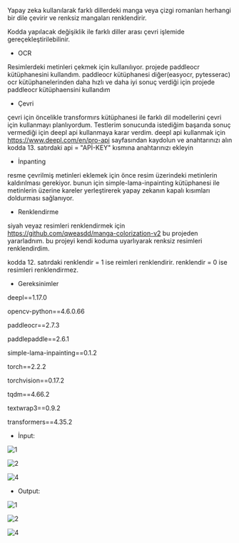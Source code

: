 Yapay zeka kullanılarak farklı dillerdeki manga veya çizgi romanları herhangi bir dile çevirir ve renksiz mangaları renklendirir. 

Kodda yapılacak değişiklik ile farklı diller arası çevri işlemide gereçekleştirilebilinir.

* OCR

Resimlerdeki metinleri çekmek için kullanılıyor. projede paddleocr kütüphanesini kullandım.
paddleocr kütüphanesi diğer(easyocr, pytesserac) ocr kütüphanelerinden daha hızlı ve daha iyi sonuç verdiği için projede paddleocr kütüphaensini kullandım

* Çevri 

çevri için öncelikle transformırs kütüphanesi ile farklı dil modellerini çevri için kullanmayı planlıyordum. Testlerim sonucunda istediğim başarıda sonuç vermediği için deepl api kullanmaya karar verdim. 
deepl api kullanmak için  https://www.deepl.com/en/pro-api sayfasından kaydolun ve anahtarınızı alın
kodda 13. satırdaki api = "APİ-KEY" kısmına anahtarınızı ekleyin

* İnpanting

resme çevrilmiş metinleri eklemek için önce resim üzerindeki metinlerin kaldırılması gerekiyor. bunun için simple-lama-inpainting kütüphanesi ile metinlerin üzerine kareler yerleştirerek yapay zekanın kapalı kısımları doldurması sağlanıyor.

* Renklendirme

siyah veyaz resimleri renklendirmek için https://github.com/qweasdd/manga-colorization-v2 bu projeden yararladnım. bu projeyi kendi koduma uyarlıyarak renksiz resimleri renklendirdim.

kodda 12. satırdaki renklendir = 1 ise reimleri renklendirir. renklendir = 0 ise resimleri renklendirmez.



* Gereksinimler

deepl==1.17.0

opencv-python==4.6.0.66

paddleocr==2.7.3

paddlepaddle==2.6.1

simple-lama-inpainting==0.1.2

torch==2.2.2

torchvision==0.17.2

tqdm==4.66.2

textwrap3==0.9.2 

transformers==4.35.2



* İnput:

![1](https://github.com/koesan/manga_cizgi_roman_ceviri/assets/96130124/f729cc10-4a13-465b-9327-e766f5776625)

![2](https://github.com/koesan/manga_cizgi_roman_ceviri/assets/96130124/bf31bd33-5af8-4563-9d94-67ad22351ef3)

![4](https://github.com/koesan/manga_cizgi_roman_ceviri/assets/96130124/5cd9b5a3-41b3-4ecf-ac2a-5254c6dfb949)




* Output:

![1](https://github.com/koesan/manga_cizgi_roman_ceviri/assets/96130124/4ec53fd6-b182-4668-b7ab-3440b8e4446e)

![2](https://github.com/koesan/manga_cizgi_roman_ceviri/assets/96130124/4e4d36d3-37de-4bce-8d4b-1642b899db09)

![4](https://github.com/koesan/manga_cizgi_roman_ceviri/assets/96130124/3d9e217d-27a4-4af6-a915-15ed7c2fb7e6)
